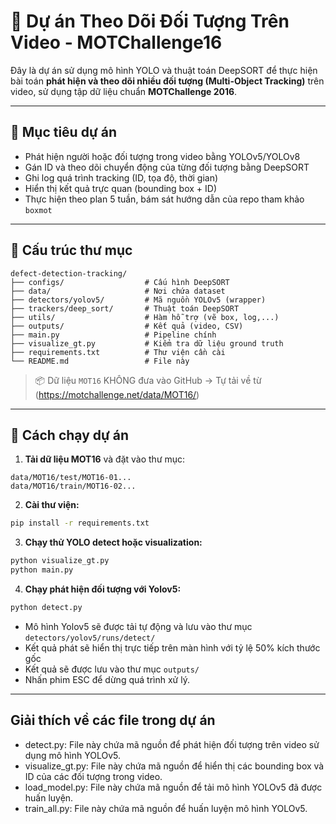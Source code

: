 # 🎯 Dự án Theo Dõi Đối Tượng Trên Video - MOTChallenge16

Đây là dự án sử dụng mô hình YOLO và thuật toán DeepSORT để thực hiện bài toán **phát hiện và theo dõi nhiều đối tượng (Multi-Object Tracking)** trên video, sử dụng tập dữ liệu chuẩn **MOTChallenge 2016**.

---

## 📌 Mục tiêu dự án

- Phát hiện người hoặc đối tượng trong video bằng YOLOv5/YOLOv8
- Gán ID và theo dõi chuyển động của từng đối tượng bằng DeepSORT
- Ghi log quá trình tracking (ID, tọa độ, thời gian)
- Hiển thị kết quả trực quan (bounding box + ID)
- Thực hiện theo plan 5 tuần, bám sát hướng dẫn của repo tham khảo `boxmot`

---

## 📁 Cấu trúc thư mục

```
defect-detection-tracking/
├── configs/                  # Cấu hình DeepSORT
├── data/                     # Nơi chứa dataset 
├── detectors/yolov5/         # Mã nguồn YOLOv5 (wrapper)
├── trackers/deep_sort/       # Thuật toán DeepSORT
├── utils/                    # Hàm hỗ trợ (vẽ box, log,...)
├── outputs/                  # Kết quả (video, CSV)
├── main.py                   # Pipeline chính
├── visualize_gt.py           # Kiểm tra dữ liệu ground truth
├── requirements.txt          # Thư viện cần cài
└── README.md                 # File này
```

> 📦 Dữ liệu `MOT16` KHÔNG đưa vào GitHub → Tự tải về từ (https://motchallenge.net/data/MOT16/)

---

## 🚀 Cách chạy dự án

1. **Tải dữ liệu MOT16** và đặt vào thư mục:
```
data/MOT16/test/MOT16-01...
data/MOT16/train/MOT16-02...
```

2. **Cài thư viện:**
```bash
pip install -r requirements.txt
```

3. **Chạy thử YOLO detect hoặc visualization:**
```bash
python visualize_gt.py
python main.py
```
4. **Chạy phát hiện đối tượng với Yolov5:**
```bash
python detect.py
```
- Mô hình Yolov5 sẽ được tải tự động và lưu vào thư mục `detectors/yolov5/runs/detect/`
- Kết quả phát sẽ hiển thị trực tiếp trên màn hình với tỷ lệ 50% kích thước gốc
- Kết quả sẽ được lưu vào thư mục `outputs/`
- Nhấn phim ESC để dừng quá trình xử lý.

---

## Giải thích về các file trong dự án

- detect.py: File này chứa mã nguồn để phát hiện đối tượng trên video sử dụng mô hình YOLOv5.
- visualize_gt.py: File này chứa mã nguồn để hiển thị các bounding box và ID của các đối tượng trong video.
- load_model.py: File này chứa mã nguồn để tải mô hình YOLOv5 đã được huấn luyện.
- train_all.py: File này chứa mã nguồn để huấn luyện mô hình YOLOv5.
